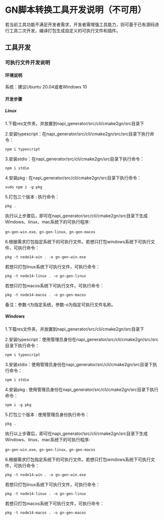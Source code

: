 # GN脚本转换工具开发说明（不可用）

若当前工具功能不满足开发者需求，开发者需增强工具能力，则可基于已有源码进行工具二次开发，编译打包生成自定义的可执行文件和插件。

## 工具开发

### 可执行文件开发说明

#### 环境说明

系统：建议Ubuntu 20.04或者Windows 10

#### 开发步骤

##### Linux

1.下载res文件夹，并放置到napi_generator/src/cli/cmake2gn/src目录下

2.安装typescript：在napi_generator/src/cli/cmake2gn/src/src目录下执行命令：

	npm i typescript

3.安装stdio：在napi_generator/src/cli/cmake2gn/src目录下执行命令：

	npm i stdio

4.安装pkg : 在napi_generator/src/cli/cmake2gn/src目录下执行命令：

	sudo npm i -g pkg

5.打包三个版本 : 执行命令：

	pkg .

执行以上步骤后，即可在napi_generator/src/cli/cmake2gn/src目录下生成Windows、linux、mac系统下的可执行程序:

	gn-gen-win.exe、gn-gen-linux、gn-gen-macos

6.根据需求打包指定系统下的可执行文件。若想只打包windows系统下可执行文件，可执行命令：

	pkg -t node14-win . -o gn-gen-win.exe

若想只打包linux系统下可执行文件，可执行命令：

	pkg -t node14-linux . -o gn-gen-linux

若想只打包macos系统下可执行文件，可执行命令：

	pkg -t node14-macos . -o gn-gen-macos

备注：参数-t为指定系统，参数-o为指定可执行文件名称。


##### Windows

1.下载res文件夹，并放置到napi_generator/src/cli/cmake2gn/src目录下

2.安装typescript：使用管理员身份在napi_generator/src/cli/cmake2gn/src/src目录下执行命令：

	npm i typescript

3.安装stdio：使用管理员身份在napi_generator/src/cli/cmake2gn/src目录下执行命令：

	npm i stdio

4.安装pkg : 使用管理员身份在napi_generator/src/cli/cmake2gn/src目录下执行命令：

	npm i -g pkg

5.打包三个版本 : 使用管理员身份执行命令：

	pkg .

执行以上步骤后，即可在napi_generator/src/cli/cmake2gn/src目录下生成Windows、linux、mac系统下的可执行程序:

	gn-gen-win.exe、gn-gen-linux、gn-gen-macos

6.根据需求打包指定系统下的可执行文件。若想只打包windows系统下可执行文件，可执行命令：

	pkg -t node14-win . -o gn-gen-win.exe

若想只打包linux系统下可执行文件，可执行命令：

	pkg -t node14-linux . -o gn-gen-linux

若想只打包macos系统下可执行文件，可执行命令：

	pkg -t node14-macos . -o gn-gen-macos

